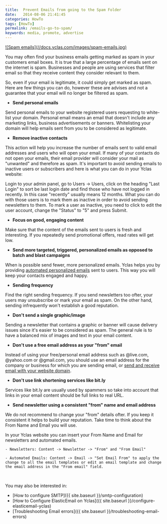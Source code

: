 ```yaml
---
title:  Prevent Emails from going to the Spam Folder
date:   2014-08-06 21:41:45
categories: HowTo
tags: [HowTo]
permalink: /emails-go-to-spam/
keywords: media, promote, advertise
---
```

<a href="//docs.yclas.com/images/spam-emails.jpg" class="thumbnail gallery-item" data-gallery>
![Spam emails](//docs.yclas.com/images/spam-emails.jpg)
</a>

You may often find your business emails getting marked as spam in your customers email boxes. It is true that a large percentage of emails sent on the internet is spam. Businesses and people are using services that filter email so that they receive content they consider relevant to them.

So, even if your email is legitimate, it could simply get marked as spam. Here are few things you can do, however these are advises and not a guarantee that your email will no longer be filtered as spam.

+ **Send personal emails**

Send personal emails to your website registered users requesting to white-list your domain. Personal email means an email that doesn't include any marketing links, business advertisements or banners. Whitelisting your domain will help emails sent from you to be considered as legitimate.

+ **Remove inactive contacts**

This action will help you increase the number of emails sent to valid email addresses and users who will open your email. If many of your contacts do not open your emails, their email provider will consider your mail as "unwanted" and therefore as spam. It's important to avoid sending emails to inactive users or subscribers and here is what you can do in your Yclas website:

Login to your admin panel, go to Users -> Users, click on the heading "Last Login" to sort be last login date and find those who have not logged in recently. In this case "recently" usually means 12 months. What you can do with those users is to mark them as inactive in order to avoid sending newsletters to them. To mark a user as inactive, you need to click to edit the user account, change the "Status" to "5" and press Submit.

+ **Focus on good, engaging content**

Make sure that the content of the emails sent to users is fresh and interesting. If you repeatedly send promotional offers, read rates will get low.

+ **Send more targeted, triggered, personalized emails as opposed to batch and blast campaigns**

When is possible send fewer, more personalized emails. Yclas helps you by providing [automated personalized emails](docs.yclas.com/automatic-emails-sent-to-users/) sent to users. This way you will keep your contacts engaged and happy.

+ **Sending frequency**

Find the right sending frequency. If you send newsletters too ofter, your users may unsubscribe or mark your email as spam. On the other hand, sending infrequently won't establish a good reputation.

+ **Don't send a single graphic/image**

Sending a newsletter that contains a graphic or banner will cause delivery issues since it's easier to be considered as spam. The general rule is to have a balanced mix of images and text in your email content.

+ **Don't use a free email address as your "from" email**

Instead of using your free/personal email address such as @live.com, @yahoo.com or @gmail.com, you should use an email address for the company or business for which you are sending email, or [send and receive email with your website domain](//yclas.com/faq/custom-domain-email.html).  

+ **Don't use link shortening services like bit.ly**

Services like bit.ly are usually used by spammers so take into account that links in your email content should be full links to real URL.

+ **Send newsletter using a consistent "from" name and email address**

We do not recommend to change your "from" details ofter. If you keep it consistent it helps to build your reputation. Take time to think about the From Name and Email you will use.

In your Yclas website you can insert your From Name and Email for newsletters and automated emails.

    - Newsletters: Content -> Newsletter -> "From" and "From Email"

    - Automated Emails: Content -> Email -> "Set Email From" to apply the change to all the email templates or edit an email template and change the email address in the "From email" field.

<br>

You may also be interested in:

+ [How to configure SMTP]({{ site.baseurl }}/smtp-configuration)
+ [How to Configure ElasticEmail on Yclas]({{ site.baseurl }}/configure-elasticemail-yclas)
+ [Troubleshooting Email errors]({{ site.baseurl }}/troubleshooting-email-errors)